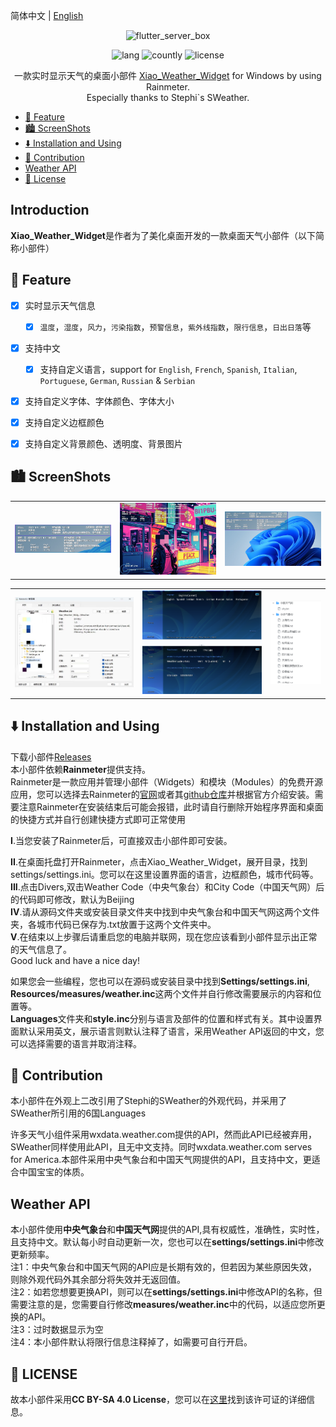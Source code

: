 简体中文 | [English](README_en.md)

<!-- Title-->
<p align="center">
  <img src="https://github.com/xiaochenthu/Nahida-flutter/blob/main/android/app/src/main/ic_launcher-playstore.png" alt="flutter_server_box" width="320" height="320" />
</p>

<!-- Badges-->
<p align="center">
  <img alt="lang" src="https://img.shields.io/badge/lang-Pawn/HTML-pink">
  <img alt="countly" src="https://img.shields.io/badge/analysis-IntelliJ_IDEA-pink">
  <img alt="license" src="https://img.shields.io/badge/license-CC_BY--SA_4.0-pink">
</p>

<p align="center">
一款实时显示天气的桌面小部件 <a href="https://github.com/xiaochenthu/Xiao_Weather_Widget/">Xiao_Weather_Widget</a> for Windows by using Rainmeter.
<br>
Especially thanks to Stephi`s SWeather.


- [🔖 Feature](#-feature)
- [🏙️ ScreenShots](#️-screenshots)
- [⬇️ Installation and Using](#️-installation-and-using)
- [🧱 Contribution](#-contribution)
- [Weather API](#weather-api)
- [📝 License](#-license)

## Introduction
**Xiao_Weather_Widget**是作者为了美化桌面开发的一款桌面天气小部件（以下简称小部件）

## 🔖 Feature
- [x] 实时显示天气信息
  - [x] `温度`，`湿度`，`风力`，`污染指数`，`预警信息`，`紫外线指数`，`限行信息`，`日出日落`等
- [x] 支持中文
  - [x] 支持自定义语言，support for `English`, `French`, `Spanish`, `Italian`, `Portuguese`, `German`, `Russian` & `Serbian`
- [x] 支持自定义字体、字体颜色、字体大小
- [x] 支持自定义边框颜色
- [x] 支持自定义背景颜色、透明度、背景图片


## 🏙️ ScreenShots
<table>
  <tr>
    <td>
	    <img width="277px" src="imgs/img5.png">
    </td>
    <td>
	    <img width="277px" src="imgs/img1.png">
    </td>
    <td>
	    <img width="277px" src="imgs/img2.png">
    </td>
  </tr>
</table>
<table>
  <tr>
    <td>
	    <img width="650px" src="imgs/img3.png">
    </td>
    <td>
	    <img width="650px" src="imgs/img4.png">
    </td>
    <td>
	    <img width="277px" src="imgs/img6.png">
    </td>
  </tr>
</table>


## ⬇️ Installation and Using
下载小部件[Releases](https://github.com/xiaochenthu/Xiao_Weather_Widget/releases)  
本小部件依赖**Rainmeter**提供支持。  
Rainmeter是一款应用并管理小部件（Widgets）和模块（Modules）的免费开源应用，您可以选择去Rainmeter的[官网](https://rainmeter.net)或者其[github仓库](https://github.com/rainmeter/)并根据官方介绍安装。需要注意Rainmeter在安装结束后可能会报错，此时请自行删除开始程序界面和桌面的快捷方式并自行创建快捷方式即可正常使用

**I**.当您安装了Rainmeter后，可直接双击小部件即可安装。  

**II**.在桌面托盘打开Rainmeter，点击Xiao_Weather_Widget，展开目录，找到settings/settings.ini。您可以在这里设置界面的语言，边框颜色，城市代码等。  
**III**.点击Divers,双击Weather Code（中央气象台）和City Code（中国天气网）后的代码即可修改，默认为Beijing  
**IV**.请从源码文件夹或安装目录文件夹中找到中央气象台和中国天气网这两个文件夹，各城市代码已保存为.txt放置于这两个文件夹中。  
**V**.在结束以上步骤后请重启您的电脑并联网，现在您应该看到小部件显示出正常的天气信息了。  
Good luck and have a nice day!

如果您会一些编程，您也可以在源码或安装目录中找到**Settings/settings.ini**, **Resources/measures/weather.inc**这两个文件并自行修改需要展示的内容和位置等。  
**Languages**文件夹和**style.inc**分别与语言及部件的位置和样式有关。其中设置界面默认采用英文，展示语言则默认注释了语言，采用Weather API返回的中文，您可以选择需要的语言并取消注释。

## 🧱 Contribution

本小部件在外观上二改引用了Stephi的SWeather的外观代码，并采用了SWeather所引用的6国Languages

许多天气小组件采用wxdata.weather.com提供的API，然而此API已经被弃用，SWeather同样使用此API，且无中文支持。同时wxdata.weather.com serves for America.本部件采用中央气象台和中国天气网提供的API，且支持中文，更适合中国宝宝的体质。

## Weather API
本小部件使用**中央气象台**和**中国天气网**提供的API,具有权威性，准确性，实时性，且支持中文。默认每小时自动更新一次，您也可以在**settings/settings.ini**中修改更新频率。  
注1：中央气象台和中国天气网的API应是长期有效的，但若因为某些原因失效，则除外观代码外其余部分将失效并无返回值。  
注2：如若您想要更换API，则可以在**settings/settings.ini**中修改API的名称，但需要注意的是，您需要自行修改**measures/weather.inc**中的代码，以适应您所更换的API。  
注3：过时数据显示为空  
注4：本小部件默认将限行信息注释掉了，如需要可自行开启。  

## 📝 LICENSE
故本小部件采用**CC BY-SA 4.0 License**，您可以在[这里](https://creativecommons.org/licenses/by-sa/4.0/)找到该许可证的详细信息。
